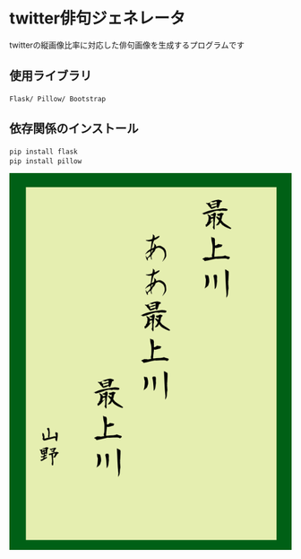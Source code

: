 # twitter俳句ジェネレータ
twitterの縦画像比率に対応した俳句画像を生成するプログラムです
## 使用ライブラリ
`Flask/
Pillow/
Bootstrap`
## 依存関係のインストール
`pip install flask`  
`pip install pillow`

![俳句](https://raw.githubusercontent.com/ituyama/haiku-generator/main/static/img/%E6%9C%80%E4%B8%8A%E5%B7%9D%E3%81%82%E3%81%82%E6%9C%80%E4%B8%8A%E5%B7%9D%E6%9C%80%E4%B8%8A%E5%B7%9D.png "俳句")
